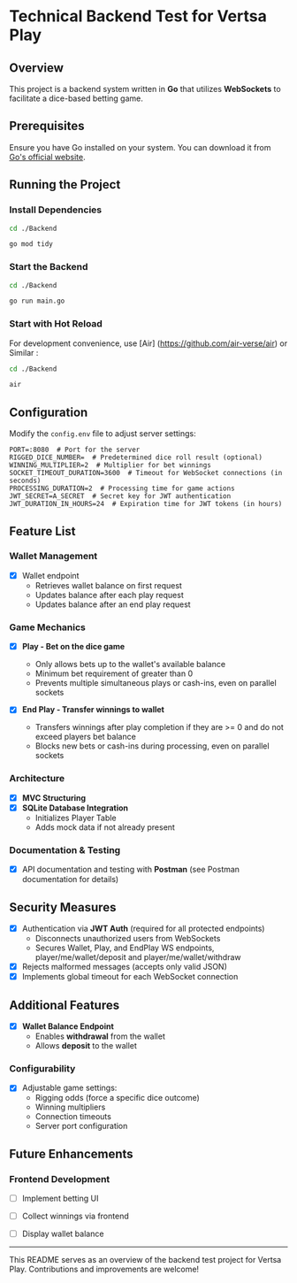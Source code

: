 # Technical Backend Test for Vertsa Play

## Overview
This project is a backend system written in **Go** that utilizes **WebSockets** to facilitate a dice-based betting game.

## Prerequisites
Ensure you have Go installed on your system. You can download it from [Go's official website](https://go.dev/dl/).

## Running the Project
### Install Dependencies
```sh
cd ./Backend

go mod tidy
```

### Start the Backend
```sh
cd ./Backend

go run main.go
```

### Start with Hot Reload
For development convenience, use [Air] (https://github.com/air-verse/air) or Similar :
```sh
cd ./Backend

air
```

## Configuration
Modify the `config.env` file to adjust server settings:

```env
PORT=:8080  # Port for the server
RIGGED_DICE_NUMBER=  # Predetermined dice roll result (optional)
WINNING_MULTIPLIER=2  # Multiplier for bet winnings
SOCKET_TIMEOUT_DURATION=3600  # Timeout for WebSocket connections (in seconds)
PROCESSING_DURATION=2  # Processing time for game actions
JWT_SECRET=A_SECRET  # Secret key for JWT authentication
JWT_DURATION_IN_HOURS=24  # Expiration time for JWT tokens (in hours)
```

## Feature List
### Wallet Management
- [x] Wallet endpoint
  - Retrieves wallet balance on first request
  - Updates balance after each play request
  - Updates balance after an end play request

### Game Mechanics
- [x] **Play - Bet on the dice game**
  - Only allows bets up to the wallet's available balance
  - Minimum bet requirement of greater than 0
  - Prevents multiple simultaneous plays or cash-ins, even on parallel sockets

- [x] **End Play - Transfer winnings to wallet**
  - Transfers winnings after play completion if they are >= 0 and do not exceed players bet balance
  - Blocks new bets or cash-ins during processing, even on parallel sockets

### Architecture
- [x] **MVC Structuring**
- [x] **SQLite Database Integration**
  - Initializes Player Table
  - Adds mock data if not already present

### Documentation & Testing
- [x] API documentation and testing with **Postman** (see Postman documentation for details)

## Security Measures
- [x] Authentication via **JWT Auth** (required for all protected endpoints)
  - Disconnects unauthorized users from WebSockets
  - Secures Wallet, Play, and EndPlay WS endpoints, player/me/wallet/deposit and player/me/wallet/withdraw
- [x] Rejects malformed messages (accepts only valid JSON)
- [x] Implements global timeout for each WebSocket connection

## Additional Features
- [x] **Wallet Balance Endpoint**
  - Enables **withdrawal** from the wallet
  - Allows **deposit** to the wallet

### Configurability
- [x] Adjustable game settings:
  - Rigging odds (force a specific dice outcome)
  - Winning multipliers
  - Connection timeouts
  - Server port configuration
  
## Future Enhancements
### Frontend Development
- [ ] Implement betting UI
- [ ] Collect winnings via frontend
- [ ] Display wallet balance 


---
This README serves as an overview of the backend test project for Vertsa Play. Contributions and improvements are welcome!